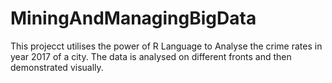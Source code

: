 # MiningAndManagingBigData
This projecct utilises the power of R Language to Analyse the crime rates in year 2017 of a city. The data is analysed on different fronts and then demonstrated visually.
